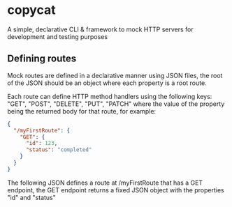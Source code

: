 # copycat

A simple, declarative CLI & framework to mock HTTP servers for development and testing purposes

## Defining routes

Mock routes are defined in a declarative manner using JSON files, the root of the JSON should be an object where each property is a root route.

Each route can define HTTP method handlers using the following keys: "GET", "POST", "DELETE", "PUT", "PATCH" where the value of the property being the returned body for that route, for example:

```json
{
  "/myFirstRoute": {
    "GET": {
      "id": 123,
      "status": "completed"
    }
  }
}
```

The following JSON defines a route at /myFirstRoute that has a GET endpoint, the GET endpoint returns a fixed JSON object with the properties "id" and "status"
